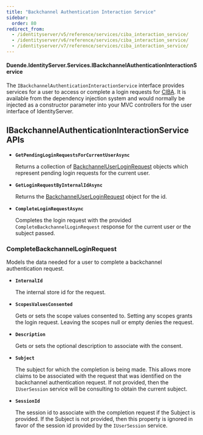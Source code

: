 ```yaml
---
title: "Backchannel Authentication Interaction Service"
sidebar:
  order: 80
redirect_from:
  - /identityserver/v5/reference/services/ciba_interaction_service/
  - /identityserver/v6/reference/services/ciba_interaction_service/
  - /identityserver/v7/reference/services/ciba_interaction_service/
---
```


#### Duende.IdentityServer.Services.IBackchannelAuthenticationInteractionService

The `IBackchannelAuthenticationInteractionService` interface provides services for a user to access or complete a login
requests for [CIBA](/identityserver/v7/ui/ciba).
It is available from the dependency injection system and would normally be injected as a constructor parameter into your
MVC controllers for the user interface of IdentityServer.

## IBackchannelAuthenticationInteractionService APIs

* **`GetPendingLoginRequestsForCurrentUserAsync`**
    
  Returns a collection of [BackchannelUserLoginRequest](/identityserver/v7/reference/models/ciba_login_request) objects
  which represent pending login requests for the current user.

* **`GetLoginRequestByInternalIdAsync`**

  Returns the [BackchannelUserLoginRequest](/identityserver/v7/reference/models/ciba_login_request) object for the id.

* **`CompleteLoginRequestAsync`**

  Completes the login request with the provided `CompleteBackchannelLoginRequest` response for the current user or the
  subject passed.

### CompleteBackchannelLoginRequest

Models the data needed for a user to complete a backchannel authentication request.

* **`InternalId`**

  The internal store id for the request.

* **`ScopesValuesConsented`**

  Gets or sets the scope values consented to.
  Setting any scopes grants the login request.
  Leaving the scopes null or empty denies the request.

* **`Description`**

  Gets or sets the optional description to associate with the consent.

* **`Subject`**

  The subject for which the completion is being made.
  This allows more claims to be associated with the request that was identified on the backchannel authentication
  request.
  If not provided, then the `IUserSession` service will be consulting to obtain the current subject.

* **`SessionId`**

  The session id to associate with the completion request if the Subject is provided.
  If the Subject is not provided, then this property is ignored in favor of the session id provided by the
  `IUserSession` service.


